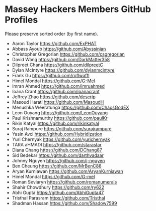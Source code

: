 # Massey Hackers Members GitHub Profiles
Please preserve sorted order (by first name).

- Aaron Taylor https://github.com/ExPHAT
- Abbass Ayoub https://github.com/Abyssinian
- Christopher Gregorian https://github.com/csgregorian
- David Wang https://github.com/DarkMatter358
- Dilpreet Chana https://github.com/dilpreetC
- Dylan McIntyre https://github.com/dylanmcintyre
- Frank Gu https://github.com/roflwaffl
- Himel Mondal https://github.com/G-Mel
- Imran Ahmed https://github.com/imruahmed
- Ioana Crant https://github.com/ioanacrant
- Jeffrey Zhao https://github.com/descrip
- Masoud Harati https://github.com/MasoudH
- Menushka Weeratunga https://github.com/ChaosGodEX
- Leon Ouyang https://github.com/LeonOuyang
- Paul Krishnamurthy https://github.com/paulKr
- Rikin Katyal https://github.com/rikinkatyal
- Suraj Rampure https://github.com/surajrampure
- Yasin Avci https://github.com/Hybridization
- Yuri Chernyak https://github.com/yurichernyak
- TARA aHMADI https://github.com/starastar
- Diana Chang https://github.com/DChang87
- Sid Bedekar https://github.com/darthvadaar
- Johnny Nguyen https://github.com/j-nguyen
- Ben Cheung https://github.com/MrBenC88
- Aryan Kurniawan https://github.com/AryanKurniawan
- Himel Mondal https://github.com/G-mel
- Roman Seviaryn https://github.com/romanumerals
- Shahir Chowdhury https://github.com/ry622
- Abhi Gupta https://github.com/AbhiGupta47
- Tristhal Parasram https://github.com/Tristhal
- Shadman Hassan https://github.com/Shadow7599
